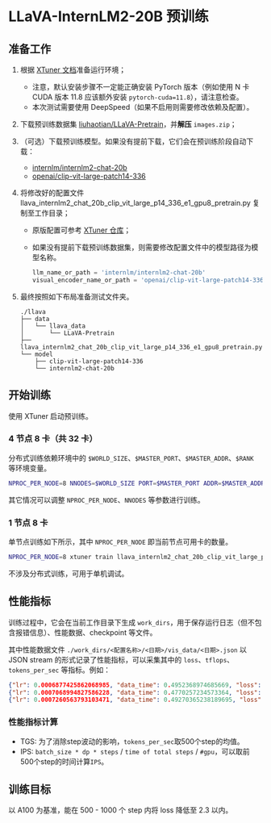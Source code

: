 # LLaVA-InternLM2-20B 预训练

## 准备工作

1. 根据 [XTuner 文档](https://github.com/InternLM/xtuner/tree/770bac38bc905794eb38e53de4f54f98e30a77dc?tab=readme-ov-file#installation)准备运行环境；
   - 注意，默认安装步骤不一定能正确安装 PyTorch 版本（例如使用 N 卡 CUDA 版本 11.8 应该额外安装 `pytorch-cuda=11.8`），请注意检查。
   - 本次测试需要使用 DeepSpeed（如果不启用则需要修改依赖及配置）。
2. 下载预训练数据集 [liuhaotian/LLaVA-Pretrain](https://huggingface.co/datasets/liuhaotian/LLaVA-Pretrain/tree/main)，并**解压** `images.zip`；
3. （可选）下载预训练模型。如果没有提前下载，它们会在预训练阶段自动下载：
   - [internlm/internlm2-chat-20b](https://huggingface.co/internlm/internlm2-chat-20b)
   - [openai/clip-vit-large-patch14-336](https://huggingface.co/openai/clip-vit-large-patch14-336)
4. 将修改好的配置文件 llava_internlm2_chat_20b_clip_vit_large_p14_336_e1_gpu8_pretrain.py 复制至工作目录；
   - 原版配置可参考 [XTuner 仓库](https://github.com/InternLM/xtuner/blob/770bac38bc905794eb38e53de4f54f98e30a77dc/xtuner/configs/llava/internlm2_chat_20b_clip_vit_large_p14_336/pretrain/llava_internlm2_chat_20b_clip_vit_large_p14_336_e1_gpu8_pretrain.py)；
   - 如果没有提前下载预训练数据集，则需要修改配置文件中的模型路径为模型名称。

      ```python
      llm_name_or_path = 'internlm/internlm2-chat-20b'
      visual_encoder_name_or_path = 'openai/clip-vit-large-patch14-336'
      ```

5. 最终按照如下布局准备测试文件夹。

   ```text
   ./llava
   ├── data
   │   └── llava_data
   │       └── LLaVA-Pretrain
   ├── llava_internlm2_chat_20b_clip_vit_large_p14_336_e1_gpu8_pretrain.py
   └── model
       ├── clip-vit-large-patch14-336
       └── internlm2-chat-20b
   ```

## 开始训练

使用 XTuner 启动预训练。

### 4 节点 8 卡（共 32 卡）

分布式训练依赖环境中的 `$WORLD_SIZE`、`$MASTER_PORT`、`$MASTER_ADDR`、`$RANK` 等环境变量。

```bash
NPROC_PER_NODE=8 NNODES=$WORLD_SIZE PORT=$MASTER_PORT ADDR=$MASTER_ADDR NODE_RANK=$RANK xtuner train llava_internlm2_chat_20b_clip_vit_large_p14_336_e1_gpu8_pretrain.py --deepspeed deepspeed_zero2
```

其它情况可以调整 `NPROC_PER_NODE`、`NNODES` 等参数进行训练。

### 1 节点 8 卡

单节点训练如下所示，其中 `NPROC_PER_NODE` 即当前节点可用卡的数量。

```bash
NPROC_PER_NODE=8 xtuner train llava_internlm2_chat_20b_clip_vit_large_p14_336_e1_gpu8_pretrain.py --deepspeed deepspeed_zero2
```

不涉及分布式训练，可用于单机调试。

## 性能指标

训练过程中，它会在当前工作目录下生成 `work_dirs`，用于保存运行日志（但不包含报错信息）、性能数据、checkpoint 等文件。

其中性能数据文件 `./work_dirs/<配置名称>/<日期>/vis_data/<日期>.json` 以 JSON stream 的形式记录了性能指标，可以采集其中的 `loss`、`tflops`、`tokens_per_sec` 等指标。例如：

```json
{"lr": 0.0006877425862068985, "data_time": 0.4952368974685669, "loss": 2.6702206134796143, "time": 14.25826325416565, "tflops": 19.10478222297824, "tokens_per_sec": 107.58153684713727, "iter": 360, "memory": 49335, "step": 360}
{"lr": 0.0007068994827586228, "data_time": 0.4770257234573364, "loss": 2.719205904006958, "time": 14.272274851799011, "tflops": 21.366428213207822, "tokens_per_sec": 120.29798370142593, "iter": 370, "memory": 49335, "step": 370}
{"lr": 0.0007260563793103471, "data_time": 0.49270365238189695, "loss": 2.797193455696106, "time": 14.245970010757446, "tflops": 18.356761561585994, "tokens_per_sec": 103.37482784717935, "iter": 380, "memory": 49121, "step": 380}
```


### 性能指标计算
- TGS: 为了消除step波动的影响，`tokens_per_sec`取500个step的均值。
- IPS: `batch_size * dp * steps` / `time of total steps` / `#gpu`，可以取前500个step的时间计算`IPS`。


## 训练目标

以 A100 为基准，能在 500 - 1000 个 step 内将 loss 降低至 2.3 以内。
